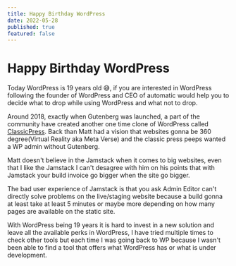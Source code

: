```yaml
---
title: Happy Birthday WordPress
date: 2022-05-28
published: true
featured: false
---
```


# Happy Birthday WordPress

Today WordPress is 19 years old :sweat_smile:, if you are interested in WordPress following the founder of WordPress and CEO of automatic <Matt Mullenweg> would help you to decide what to drop while using WordPress and what not to drop.

Around 2018, exactly when Gutenberg was launched, a part of the community have created another one time clone of WordPress called [ClassicPress](https://www.classicpress.net/). Back than Matt had a vision that websites gonna be 360 degree(Virtual Reality aka Meta Verse) and the classic press peeps wanted a WP admin without Gutenberg.

Matt doesn't believe in the Jamstack when it comes to big websites, even that I like the Jamstack I can't desagree with him on his points that with Jamstack your build invoice go bigger when the site go bigger.

The bad user experience of Jamstack is that you ask Admin Editor can't directly solve problems on the live/staging website because a build gonna at least take at least 5 minutes or maybe more depending on how many pages are available on the static site.

With WordPress being 19 years it is hard to invest in a new solution and leave all the available perks in WordPress, I have tried multiple times to check other tools but each time I was going back to WP because I wasn't been able to find a tool that offers what WordPress has or what is under development. 